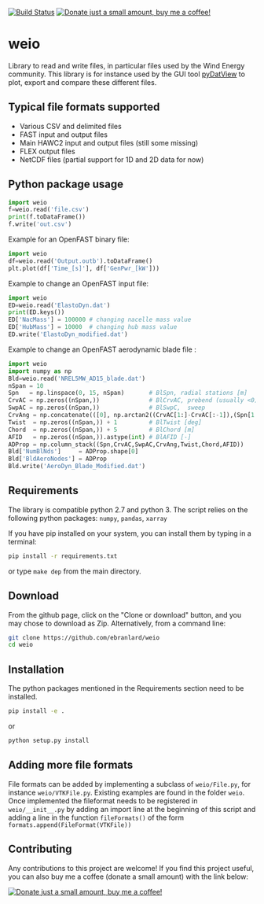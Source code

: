[![Build Status](https://travis-ci.org/ebranlard/weio.svg?branch=master)](https://travis-ci.org/ebranlard/weio)
<a href="https://www.buymeacoffee.com/hTpOQGl" rel="nofollow"><img alt="Donate just a small amount, buy me a coffee!" src="https://warehouse-camo.cmh1.psfhosted.org/1c939ba1227996b87bb03cf029c14821eab9ad91/68747470733a2f2f696d672e736869656c64732e696f2f62616467652f446f6e6174652d4275792532306d6525323061253230636f666665652d79656c6c6f77677265656e2e737667"></a>

# weio

Library to read and write files, in particular files used by the Wind Energy community. 
This library is for instance used by the GUI tool [pyDatView](https://github.com/ebranlard/pydatview/) to plot, export and compare these different files. 

## Typical file formats supported
- Various CSV and delimited files
- FAST input and output files
- Main HAWC2 input and output files (still some missing)
- FLEX output files
- NetCDF files (partial support for 1D and 2D data for now)

## Python package usage
```python
import weio 
f=weio.read('file.csv')
print(f.toDataFrame())
f.write('out.csv')
```
Example for an OpenFAST binary file:
```python
import weio 
df=weio.read('Output.outb').toDataFrame()
plt.plot(df['Time_[s]'], df['GenPwr_[kW']))
```
Example to change an OpenFAST input file:
```python
import weio 
ED=weio.read('ElastoDyn.dat')
print(ED.keys())
ED['NacMass'] = 100000 # changing nacelle mass value
ED['HubMass'] = 10000  # changing hub mass value
ED.write('ElastoDyn_modified.dat')
```
Example to change an OpenFAST aerodynamic blade file :
```python
import weio
import numpy as np
Bld=weio.read('NREL5MW_AD15_blade.dat')
nSpan = 10
Spn   = np.linspace(0, 15, nSpan)       # BlSpn, radial stations [m]
CrvAC = np.zeros((nSpan,))              # BlCrvAC, prebend (usually <0) [m]
SwpAC = np.zeros((nSpan,))              # BlSwpC,  sweep                [m]
CrvAng = np.concatenate(([0], np.arctan2((CrvAC[1:]-CrvAC[:-1]),(Spn[1:]-Spn[:-1]))*180/np.pi))
Twist  = np.zeros((nSpan,)) + 1         # BlTwist [deg]
Chord  = np.zeros((nSpan,)) + 5         # BlChord [m]
AFID   = np.zeros((nSpan,)).astype(int) # BlAFID [-]
ADProp = np.column_stack((Spn,CrvAC,SwpAC,CrvAng,Twist,Chord,AFID))
Bld['NumBlNds']     = ADProp.shape[0]
Bld['BldAeroNodes'] = ADProp
Bld.write('AeroDyn_Blade_Modified.dat')
```

## Requirements
The library is compatible python 2.7 and python 3.
The script relies on the following python packages: `numpy`, `pandas`, `xarray`

If you have pip installed on your system, you can install them by typing in a terminal: 
```bash
pip install -r requirements.txt
```
or type `make dep` from the main directory.


## Download 
From the github page, click on the "Clone or download" button, and you may chose to download as Zip.
Alternatively, from a command line:
```bash
git clone https://github.com/ebranlard/weio
cd weio
```

## Installation
The python packages mentioned in the Requirements section need to be installed.
```bash
pip install -e .
```
or
```bash
python setup.py install
```


## Adding more file formats
File formats can be added by implementing a subclass of `weio/File.py`, for instance `weio/VTKFile.py`. Existing examples are found in the folder `weio`.
Once implemented the fileformat needs to be registered in `weio/__init__.py` by adding an import line at the beginning of this script and adding a line in the function `fileFormats()` of the form `formats.append(FileFormat(VTKFile))`



## Contributing
Any contributions to this project are welcome! If you find this project useful, you can also buy me a coffee (donate a small amount) with the link below:


<a href="https://www.buymeacoffee.com/hTpOQGl" rel="nofollow"><img alt="Donate just a small amount, buy me a coffee!" src="https://warehouse-camo.cmh1.psfhosted.org/1c939ba1227996b87bb03cf029c14821eab9ad91/68747470733a2f2f696d672e736869656c64732e696f2f62616467652f446f6e6174652d4275792532306d6525323061253230636f666665652d79656c6c6f77677265656e2e737667"></a>



